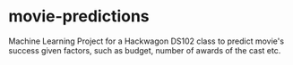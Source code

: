 # movie-predictions
Machine Learning Project for a Hackwagon DS102 class to predict movie's success given factors, such as budget, number of awards of the cast etc.
